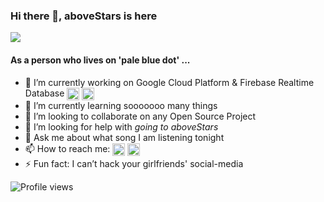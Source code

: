 ### Hi there 👋, aboveStars is here
![](https://media.giphy.com/media/l0K4k1O7RJSghST3a/giphy.gif)
#### As a person who lives on '**pale blue dot**' ...
- 🔭 I’m currently working on Google Cloud Platform & Firebase Realtime Database
[<img align= "center" src="https://img.icons8.com/color/452/google-cloud.png" width="20"/>](https://cloud.google.com/?hl=tr)
[<img align= "center" src="https://img.icons8.com/color/344/firebase.png" width="20"/>](https://firebase.google.com/)
- 🌱 I’m currently learning sooooooo many things 
- 👯 I’m looking to collaborate on any Open Source Project 
- 🤔 I’m looking for help with *going to aboveStars* 
- 💬 Ask me about what song I am listening tonight 
- 📫 How to reach me:
[<img align= "center" src="https://img.icons8.com/color/344/apple-mail.png" width="20"/>](mailto:yunuskorkmazitu@gmail.com)
[<img align= "center" src="https://img.icons8.com/color/344/instagram-new--v2.png" width="20"/>](https://www.instagram.com/yunus20korkmaz03/) 
- ⚡ Fun fact: I can’t hack your girlfriends' social-media 

![Profile views](https://gpvc.arturio.dev/aboveStars)  
